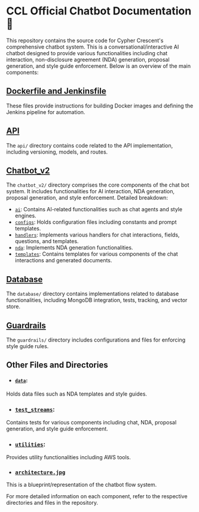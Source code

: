 # CCL Official Chatbot Documentation :book:

This repository contains the source code for Cypher Crescent's comprehensive chatbot system.
This is a conversational/interactive AI chatbot designed to provide various functionalities including chat interaction, non-disclosure agreement (NDA) generation, proposal generation, and style guide enforcement. Below is an overview of the main components:

## [Dockerfile and Jenkinsfile](architecture.jpg)
These files provide instructions for building Docker images and defining the Jenkins pipeline for automation.

## [API](./api/Readme.md)
The `api/` directory contains code related to the API implementation, including versioning, models, and routes.

## [Chatbot_v2](./chatbot_v2/Readme.md)
The `chatbot_v2/` directory comprises the core components of the chat bot system. It includes functionalities for AI interaction, NDA generation, proposal generation, and style enforcement. Detailed breakdown:
- [`ai`](./chatbot_v2/ai/Readme.md): Contains AI-related functionalities such as chat agents and style engines.
- [`configs`](./chatbot_v2/): Holds configuration files including constants and prompt templates.
- [`handlers`](./chatbot_v2/handlers/): Implements various handlers for chat interactions, fields, questions, and templates.
- [`nda`](./chatbot_v2/nda/): Implements NDA generation functionalities.
- [`templates`](./chatbot_v2/templates/): Contains templates for various components of the chat interactions and generated documents.

## [Database](./Database/Readme.md)
The `database/` directory contains implementations related to database functionalities, including MongoDB integration, tests, tracking, and vector store.

## [Guardrails](./guardrails/Readme.md)
The `guardrails/` directory includes configurations and files for enforcing style guide rules.

## Other Files and Directories
- #### [`data`](./data/Readme.md): 
Holds data files such as NDA templates and style guides.
 
- ### [`test_streams`](./test_streams/Readme.md): 
Contains tests for various components including chat, NDA, proposal generation, and style guide enforcement.
- ### [`utilities`](./utilities/Readme.md):
 Provides utility functionalities including AWS tools.

- ### [`architecture.jpg`](./architecture.jpg)
This is a blueprint/representation of the chatbot flow system. 

For more detailed information on each component, refer to the respective directories and files in the repository.

